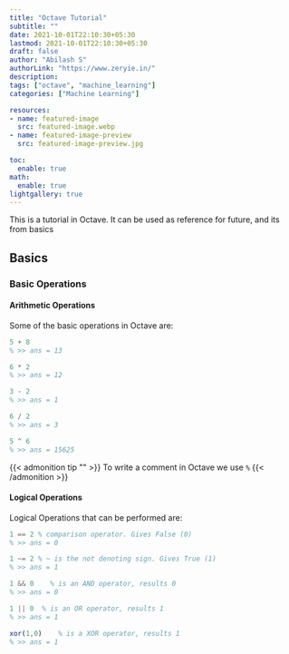 ```yaml
---
title: "Octave Tutorial"
subtitle: ""
date: 2021-10-01T22:10:30+05:30
lastmod: 2021-10-01T22:10:30+05:30
draft: false
author: "Abilash S"
authorLink: "https://www.zeryie.in/"
description:
tags: ["octave", "machine_learning"]
categories: ["Machine Learning"]

resources:
- name: featured-image
  src: featured-image.webp
- name: featured-image-preview
  src: featured-image-preview.jpg

toc:
  enable: true
math:
  enable: true
lightgallery: true
---
```


This is a tutorial in Octave. It can be used as reference for future, and its from basics

## Basics

### Basic Operations

#### Arithmetic Operations

Some of the basic operations in Octave are:

```octave
5 + 8 
% >> ans = 13

6 * 2
% >> ans = 12

3 - 2
% >> ans = 1

6 / 2
% >> ans = 3

5 ^ 6
% >> ans = 15625
```

{{< admonition tip "" >}}
To write a comment in Octave we use `%` 
{{< /admonition >}}

#### Logical Operations

Logical Operations that can be performed are:

```octave
1 == 2 % comparison operator. Gives False (0)
% >> ans = 0

1 ~= 2 % ~ is the not denoting sign. Gives True (1)
% >> ans = 1 

1 && 0    % is an AND operator, results 0
% >> ans = 0

1 || 0  % is an OR operator, results 1
% >> ans = 1

xor(1,0)    % is a XOR operator, results 1
% >> ans = 1
```
